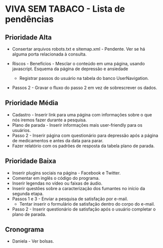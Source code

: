 VIVA SEM TABACO - Lista de pendências
==========================

Prioridade Alta
------------------------
* Consertar arquivos robots.txt e sitemap.xml - Pendente. Ver se há alguma porta relacionada à consulta.
* Riscos - Benefícios - Mesclar o conteúdo em uma página, usando javascript. Esquema da página de depressão e ansiedade
  * Registrar passos do usuário na tabela do banco UserNavigation.

* Passos 2 - Gravar o fluxo do passo 2 em vez de sobrescrever os dados.


Prioridade Média
------------------------
* Cadastro - Inserir link para uma página com informações sobre o que nós iremos fazer durante a pesquisa.
* Plano de parada - Inserir informações mais user-friendly para os usuários.
* Passo 2 - Inserir página com questionário para depressão após a página de medicamentos e antes da data para parar.
* Fazer relatório com os padrões de resposta da tabela plano de parada.


Prioridade Baixa
-------------------------	
* Inserir plugins sociais na página - Facebook e Twitter.
* Comentar em inglês o código do programa.
* Inserir legendas no vídeo ou faixas de áudio.
* Inserir questões sobre a caracterização dos fumantes no início da segunda etapa.
* Passos 1 e 3 - Enviar a pesquisa de satisfação por e-mail.
   * Tentar inserir o formulário de satisfação dentro do corpo do e-mail.
* Passo 2 - Inserir questionário de satisfação após o usuário completar o plano de parada.



Cronograma
-------------------------


* Daniela - Ver bolsas.
